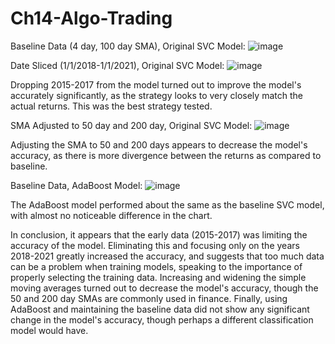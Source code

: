 # Ch14-Algo-Trading

Baseline Data (4 day, 100 day SMA), Original SVC Model:
![image](https://user-images.githubusercontent.com/85848524/135171594-92109721-f3d5-4049-9606-9d245446f562.png)

Date Sliced (1/1/2018-1/1/2021), Original SVC Model:
![image](https://user-images.githubusercontent.com/85848524/135384824-13916342-73fb-4ce3-adfa-65948f48c6fd.png)

Dropping 2015-2017 from the model turned out to improve the model's accurately significantly, as the strategy looks to very closely match the actual returns. This was the best strategy tested.

SMA Adjusted to 50 day and 200 day, Original SVC Model:
![image](https://user-images.githubusercontent.com/85848524/135390990-b0ca550f-7e24-4cec-bd3e-4a84d5ab6ec8.png)

Adjusting the SMA to 50 and 200 days appears to decrease the model's accuracy, as there is more divergence between the returns as compared to baseline.

Baseline Data, AdaBoost Model:
![image](https://user-images.githubusercontent.com/85848524/135378663-20f88ec0-15fc-4a1f-bb32-018e730ff496.png)

The AdaBoost model performed about the same as the baseline SVC model, with almost no noticeable difference in the chart.

In conclusion, it appears that the early data (2015-2017) was limiting the accuracy of the model. Eliminating this and focusing only on the years 2018-2021 greatly increased the accuracy, and suggests that too much data can be a problem when training models, speaking to the importance of properly selecting the training data. Increasing and widening the simple moving averages turned out to decrease the model's accuracy, though the 50 and 200 day SMAs are commonly used in finance. Finally, using AdaBoost and maintaining the baseline data did not show any significant change in the model's accuracy, though perhaps a different classification model would have.


